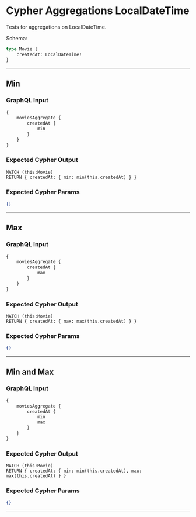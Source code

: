 # Cypher Aggregations LocalDateTime

Tests for aggregations on LocalDateTime.

Schema:

```graphql
type Movie {
    createdAt: LocalDateTime!
}
```

---

## Min

### GraphQL Input

```graphql
{
    moviesAggregate {
        createdAt {
            min
        }
    }
}
```

### Expected Cypher Output

```cypher
MATCH (this:Movie)
RETURN { createdAt: { min: min(this.createdAt) } }
```

### Expected Cypher Params

```json
{}
```

---

## Max

### GraphQL Input

```graphql
{
    moviesAggregate {
        createdAt {
            max
        }
    }
}
```

### Expected Cypher Output

```cypher
MATCH (this:Movie)
RETURN { createdAt: { max: max(this.createdAt) } }
```

### Expected Cypher Params

```json
{}
```

---

## Min and Max

### GraphQL Input

```graphql
{
    moviesAggregate {
        createdAt {
            min
            max
        }
    }
}
```

### Expected Cypher Output

```cypher
MATCH (this:Movie)
RETURN { createdAt: { min: min(this.createdAt), max: max(this.createdAt) } }
```

### Expected Cypher Params

```json
{}
```

---
